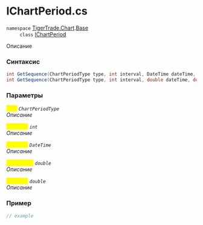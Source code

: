 
# IChartPeriod.cs
`namespace` [TigerTrade.Chart](../../../../TigerTrade.Chart.md).[Base](../../../../TigerTrade.Chart/Base.md)  
&nbsp;&nbsp;&nbsp;&nbsp;&nbsp;&nbsp;&nbsp;&nbsp;&nbsp;`class` [IChartPeriod](../../IChartPeriod.cs.md)

Описание

### Синтаксис
```csharp
int GetSequence(ChartPeriodType type, int interval, DateTime dateTime, double timeOffset)
int GetSequence(ChartPeriodType type, int interval, double dateTime, double timeOffset)
```
### Параметры  
<mark style="color:yellow;">`type`</mark> *`ChartPeriodType`*  
 *Описание*  
  
<mark style="color:yellow;">`interval`</mark> *`int`*  
 *Описание*  
  
<mark style="color:yellow;">`dateTime`</mark> *`DateTime`*  
 *Описание*  
  
<mark style="color:yellow;">`timeOffset`</mark> *`double`*  
 *Описание*  
  
<mark style="color:yellow;">`dateTime`</mark> *`double`*  
 *Описание*  
  


### Пример  
```csharp
// example
```
                    
                    